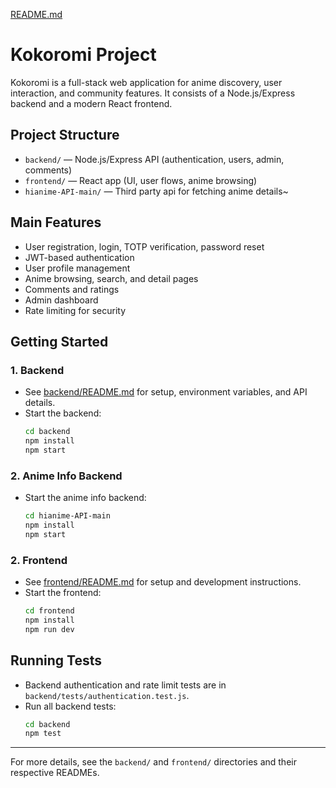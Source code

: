 [README.md](https://github.com/user-attachments/files/21596100/README.md)
# Kokoromi Project

Kokoromi is a full-stack web application for anime discovery, user interaction, and community features. It consists of a Node.js/Express backend and a modern React frontend.

## Project Structure

- `backend/` — Node.js/Express API (authentication, users, admin, comments)
- `frontend/` — React app (UI, user flows, anime browsing)
- `hianime-API-main/` — Third party api for fetching anime details~

## Main Features
- User registration, login, TOTP verification, password reset
- JWT-based authentication
- User profile management
- Anime browsing, search, and detail pages
- Comments and ratings
- Admin dashboard
- Rate limiting for security

## Getting Started

### 1. Backend
- See [backend/README.md](backend/README.md) for setup, environment variables, and API details.
- Start the backend:
  ```bash
  cd backend
  npm install
  npm start
  ```
### 2. Anime Info Backend
- Start the anime info backend:
  ```bash
  cd hianime-API-main
  npm install
  npm start
  ```

### 2. Frontend
- See [frontend/README.md](frontend/README.md) for setup and development instructions.
- Start the frontend:
  ```bash
  cd frontend
  npm install
  npm run dev
  ```

## Running Tests
- Backend authentication and rate limit tests are in `backend/tests/authentication.test.js`.
- Run all backend tests:
  ```bash
  cd backend
  npm test
  ```

---

For more details, see the `backend/` and `frontend/` directories and their respective READMEs.
